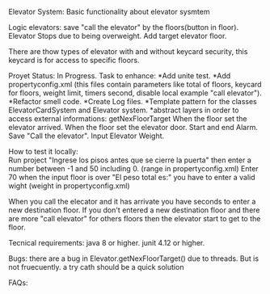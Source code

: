 Elevator System: Basic functionality about elevator sysmtem

Logic elevators: 
save "call the elevator" by the floors(button in floor).  
Elevator Stops due to being overweight.
Add target elevator floor.

There are thow types of elevator with and without keycard security, this keycard is for access to specific floors.


Proyet Status: In Progress.
Task to enhance:
*Add unite test.
*Add propertyconfig.xml (this files contain parameters like total of floors, keycard for floors, weight limit, timers second, disable local example "call elevator").
*Refactor smell code.
*Create Log files.
*Template pattern for the classes ElevatorCardSystem and Elevator system.
*abstract layers in order to access external informations: getNexFloorTarget
  When the floor set the elevator arrived.
  When the floor set the elevator door.
  Start and end Alarm.
  Save "Call the elevator".
  Input Elevator Weight.


How to test it locally:  
Run project
"Ingrese los pisos antes que se cierre la puerta"
then enter a number between -1 and 50 including 0. (range in propertyconfig.xml) 
Enter 70 when the input floor is over
"El peso total es:"
you have to enter a valid wight (weight in propertyconfig.xml)

When you call the elecator and it has arrivate you have seconds to enter a new destination floor. 
If you don't entered a new destination floor and there are more "call elevator" for others floors then the elevator start to get to the floor.



Tecnical requirements: java 8 or higher. junit 4.12 or higher.


Bugs: there are a bug in Elevator.getNexFloorTarget() due to threads. But is not fruecuently. a try cath should be a quick solution

FAQs:
